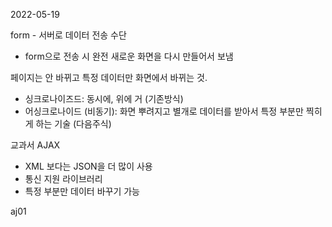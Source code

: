 2022-05-19

form - 서버로 데이터 전송 수단

- form으로 전송 시 완전 새로운 화면을 다시 만들어서 보냄



페이지는 안 바뀌고 특정 데이터만 화면에서 바뀌는 것.

- 싱크로나이즈드: 동시에, 위에 거  (기존방식)
- 어싱크로나이드 (비동기): 화면 뿌려지고 별개로 데이터를 받아서 특정 부분만 찍히게 하는 기술 (다음주식)



교과서 AJAX

- XML 보다는 JSON을 더 많이 사용
- 통신 지원 라이브러리
- 특정 부분만 데이터 바꾸기 가능



aj01





